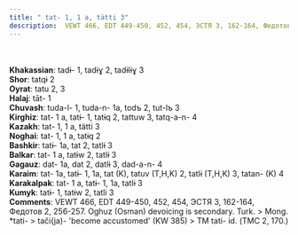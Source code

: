 ```yaml
---
title: " tat- 1, 1 a, tätti 3"
description:  VEWT 466, EDT 449-450, 452, 454, ЭСТЯ 3, 162-164, Федотов 2, 256-257. Oghuz (Osman) devoicing is secondary. Turk. > Mong. *tati- > tači(ja)- 'become accustomed' (KW 385) > TM tati- id. (ТМС 2, 170.)
---
```

<strong></strong><br><br>
<strong>Khakassian</strong>:  tadɨ- 1, tadɨɣ 2, tadɨlɨɣ 3<br>
<strong>Shor</strong>:  tatqɨ 2<br>
<strong>Oyrat</strong>:  tatu 2, 3<br>
<strong>Halaj</strong>:  tāt- 1<br>
<strong>Chuvash</strong>:  tuda-l- 1, tuda-n- 1a, todъ 2, tut-lъ 3<br>
<strong>Kirghiz</strong>:  tat- 1 a, tatɨ- 1, tatɨq 2, tattuw 3, tatq-a-n- 4<br>
<strong>Kazakh</strong>:  tat- 1, 1 a, tätti 3<br>
<strong>Noghai</strong>:  tat- 1, 1 a, tatɨq 2<br>
<strong>Bashkir</strong>:  tatɨ- 1a, tat 2, tatlɨ 3<br>
<strong>Balkar</strong>:  tat- 1 a, tatɨw 2, tatlɨ 3<br>
<strong>Gagauz</strong>:  dat- 1a, dat 2, datlɨ 3, dad-a-n- 4<br>
<strong>Karaim</strong>:  tat- 1a, tatɨ- 1, 1a, tat (K), tatuv (T,H,K) 2, tatlɨ (T,H,K) 3, tatan- (K) 4<br>
<strong>Karakalpak</strong>:  tat- 1 a, tatɨ- 1, 1a, tatlɨ 3<br>
<strong>Kumyk</strong>:  tatɨ- 1, tatɨw 2, tatli 3<br>
<strong>Comments</strong>:  VEWT 466, EDT 449-450, 452, 454, ЭСТЯ 3, 162-164, Федотов 2, 256-257. Oghuz (Osman) devoicing is secondary. Turk. > Mong. *tati- > tači(ja)- 'become accustomed' (KW 385) > TM tati- id. (ТМС 2, 170.)<br>



